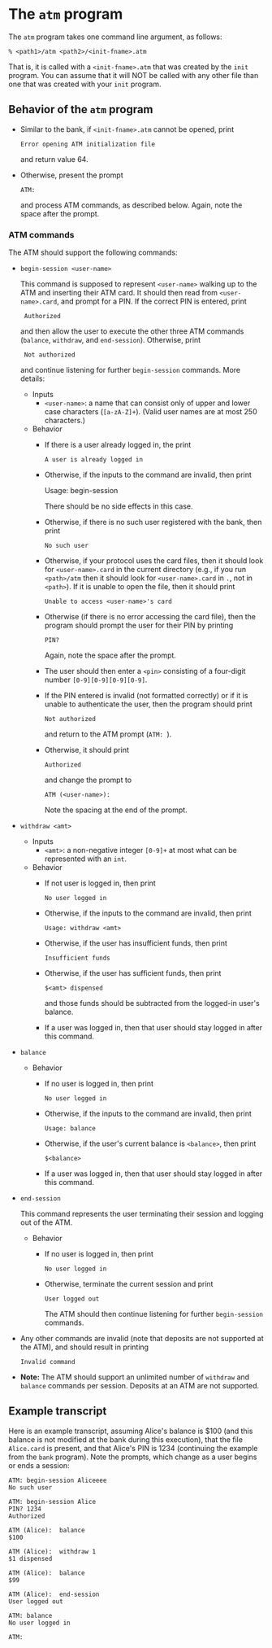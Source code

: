 # The `atm` program

The `atm` program takes one command line argument, as follows:

    % <path1>/atm <path2>/<init-fname>.atm

That is, it is called with a `<init-fname>.atm` that was created by
the `init` program. You can assume that it will NOT be called with
any other file than one that was created with your `init` program.

## Behavior of the `atm` program

 * Similar to the bank, if `<init-fname>.atm` cannot be opened, print

       Error opening ATM initialization file

   and return value 64.
 * Otherwise, present the prompt

       ATM: 

   and process ATM commands, as described below. Again, note the space after
   the prompt.

### ATM commands
The ATM should support the following commands:

 * `begin-session <user-name>`

    This command is supposed to represent `<user-name>` walking up to
    the ATM and inserting their ATM card. It should then read from
    `<user-name>.card`, and prompt for a PIN. If the correct PIN is
    entered, print

        Authorized

    and then allow the user to execute the other three ATM commands
    (`balance`, `withdraw`, and `end-session`). Otherwise, print

        Not authorized

    and continue listening for further `begin-session` commands. More
    details:
     * Inputs
        * `<user-name>`: a name that can consist only of upper and lower
          case characters (`[a-zA-Z]+`). (Valid user names are at most 250
          characters.)
     * Behavior
        * If there is a user already logged in, the print

              A user is already logged in

        * Otherwise, if the inputs to the command are invalid, then print

             Usage: begin-session <user-name>

          There should be no side effects in this case.
        * Otherwise, if there is no such user registered with the bank,
          then print

              No such user

        * Otherwise, if your protocol uses the card files, then it should
          look for `<user-name>.card` in the current directory (e.g., if
          you run `<path>/atm` then it should look for `<user-name>.card`
          in `.`, not in `<path>`). If it is unable to open the file, then
          it should print

              Unable to access <user-name>'s card

        * Otherwise (if there is no error accessing the card file), then
          the program should prompt the user for their PIN by printing

              PIN? 

          Again, note the space after the prompt.
        * The user should then enter a `<pin>` consisting of a four-digit
          number `[0-9][0-9][0-9][0-9]`.
        * If the PIN entered is invalid (not formatted correctly) or if
          it is unable to authenticate the user, then the program should
          print

              Not authorized

          and return to the ATM prompt (`ATM: `).
        * Otherwise, it should print

              Authorized

          and change the prompt to

              ATM (<user-name>):  

          Note the spacing at the end of the prompt.
 * `withdraw <amt>`
    * Inputs
       * `<amt>`: a non-negative integer `[0-9]+` at most what can be
         represented with an `int`.
    * Behavior
       * If not user is logged in, then print

             No user logged in

       * Otherwise, if the inputs to the command are invalid, then print

             Usage: withdraw <amt>

       * Otherwise, if the user has insufficient funds, then print

             Insufficient funds

       * Otherwise, if the user has sufficient funds, then print

             $<amt> dispensed

         and those funds should be subtracted from the logged-in
         user's balance.
       * If a user was logged in, then that user should stay logged in
         after this command.
 * `balance`
    * Behavior
       * If no user is logged in, then print

             No user logged in

       * Otherwise, if the inputs to the command are invalid, then print

             Usage: balance

       * Otherwise, if the user's current balance is `<balance>`, then print

             $<balance>

       * If a user was logged in, then that user should stay logged in after
         this command.
 * `end-session`

   This command represents the user terminating their session and logging
   out of the ATM.
    * Behavior
       * If no user is logged in, then print

             No user logged in

       * Otherwise, terminate the current session and print

             User logged out

         The ATM should then continue listening for further `begin-session`
         commands.
 * Any other commands are invalid (note that deposits are not supported
   at the ATM), and should result in printing

       Invalid command

 * **Note:** The ATM should support an unlimited number of `withdraw` and
   `balance` commands per session. Deposits at an ATM are not supported.

## Example transcript

Here is an example transcript, assuming Alice's balance is $100 (and this
balance is not modified at the bank during this execution), that the file
`Alice.card` is present, and that Alice's PIN is 1234 (continuing the
example from the `bank` program). Note the prompts, which change as a
user begins or ends a session:

    ATM: begin-session Aliceeee
    No such user
    
    ATM: begin-session Alice
    PIN? 1234
    Authorized
    
    ATM (Alice):  balance
    $100
    
    ATM (Alice):  withdraw 1
    $1 dispensed
    
    ATM (Alice):  balance
    $99
    
    ATM (Alice):  end-session
    User logged out
    
    ATM: balance
    No user logged in
    
    ATM: 